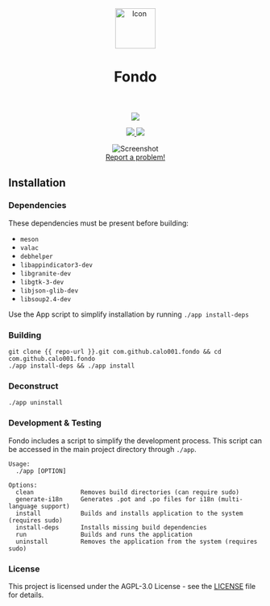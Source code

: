 <div align="center">
  <span align="center"> <img width="80" height="80" class="center" src="https://raw.githubusercontent.com/calo001/fondo/develop/data/images/com.github.calo001.fondo.png" alt="Icon"></span>
  <h1 align="center">Fondo</h1>
  <h3 align="center"></h3>
</div>

<br/>

<p align="center">
    <a href="https://appcenter.elementary.io/com.github.calo001.fondo">
        <img src="https://appcenter.elementary.io/badge.svg">
    </a>
</p>

<p align="center">
  <a href="https://github.com/calo001/fondo/blob/master/LICENSE">
    <img src="https://img.shields.io/badge/License-AGPL-3.0-blue.svg">
  </a>
  <a href="https://github.com/calo001/fondo/releases">
    <img src="https://img.shields.io/badge/Release-v%201.0.0-orange.svg">
  </a>
</p>

<p align="center">
    <img  src="https://raw.githubusercontent.com/calo001/fondo/develop/data/images/screenshot_1.png" alt="Screenshot"> <br>
  <a href="https://github.com/calo001/fondo/issues/new"> Report a problem! </a>
</p>

## Installation

### Dependencies
These dependencies must be present before building:
 - `meson`
 - `valac`
 - `debhelper`
 - `libappindicator3-dev`
 - `libgranite-dev`
 - `libgtk-3-dev`
 - `libjson-glib-dev`
 - `libsoup2.4-dev`


Use the App script to simplify installation by running `./app install-deps`
 
 ### Building

```
git clone {{ repo-url }}.git com.github.calo001.fondo && cd com.github.calo001.fondo
./app install-deps && ./app install
```

### Deconstruct

```
./app uninstall
```

### Development & Testing

Fondo includes a script to simplify the development process. This script can be accessed in the main project directory through `./app`.

```
Usage:
  ./app [OPTION]

Options:
  clean             Removes build directories (can require sudo)
  generate-i18n     Generates .pot and .po files for i18n (multi-language support)
  install           Builds and installs application to the system (requires sudo)
  install-deps      Installs missing build dependencies
  run               Builds and runs the application
  uninstall         Removes the application from the system (requires sudo)
```


### License

This project is licensed under the AGPL-3.0 License - see the [LICENSE](LICENSE.md) file for details.
